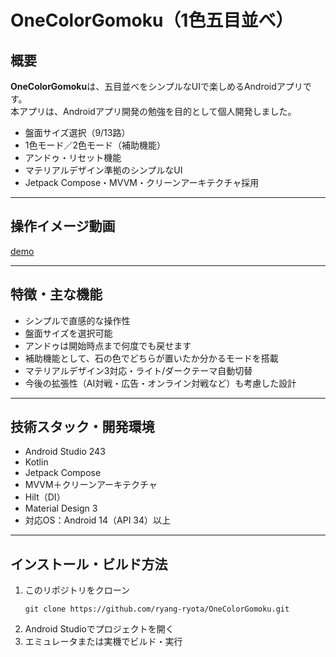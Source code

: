 # OneColorGomoku（1色五目並べ）

## 概要

**OneColorGomoku**は、五目並べをシンプルなUIで楽しめるAndroidアプリです。  
本アプリは、Androidアプリ開発の勉強を目的として個人開発しました。

- 盤面サイズ選択（9/13路）
- 1色モード／2色モード（補助機能）
- アンドゥ・リセット機能
- マテリアルデザイン準拠のシンプルなUI
- Jetpack Compose・MVVM・クリーンアーキテクチャ採用

---

## 操作イメージ動画

[demo](https://github.com/user-attachments/assets/4968b7d5-7f4d-484e-b6d6-865a7015bccc)

---

## 特徴・主な機能

- シンプルで直感的な操作性
- 盤面サイズを選択可能
- アンドゥは開始時点まで何度でも戻せます
- 補助機能として、石の色でどちらが置いたか分かるモードを搭載
- マテリアルデザイン3対応・ライト/ダークテーマ自動切替
- 今後の拡張性（AI対戦・広告・オンライン対戦など）も考慮した設計

---

## 技術スタック・開発環境

- Android Studio 243
- Kotlin
- Jetpack Compose
- MVVM＋クリーンアーキテクチャ
- Hilt（DI）
- Material Design 3
- 対応OS：Android 14（API 34）以上

---

## インストール・ビルド方法

1. このリポジトリをクローン
    ```
    git clone https://github.com/ryang-ryota/OneColorGomoku.git
    ```
2. Android Studioでプロジェクトを開く
3. エミュレータまたは実機でビルド・実行


